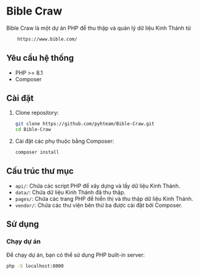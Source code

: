 # Bible Craw

Bible Craw là một dự án PHP để thu thập và quản lý dữ liệu Kinh Thánh từ  
```sh
    https://www.bible.com/
```

## Yêu cầu hệ thống

- PHP >= 8.1
- Composer

## Cài đặt

1. Clone repository:

    ```sh
    git clone https://github.com/pyhteam/Bible-Craw.git
    cd Bible-Craw
    ```

2. Cài đặt các phụ thuộc bằng Composer:

    ```sh
    composer install
    ```

## Cấu trúc thư mục

- `api/`: Chứa các script PHP để xây dựng và lấy dữ liệu Kinh Thánh.
- `data/`: Chứa dữ liệu Kinh Thánh đã thu thập.
- `pages/`: Chứa các trang PHP để hiển thị và thu thập dữ liệu Kinh Thánh.
- `vendor/`: Chứa các thư viện bên thứ ba được cài đặt bởi Composer.

## Sử dụng

### Chạy dự án

Để chạy dự án, bạn có thể sử dụng PHP built-in server:

```sh
php -S localhost:8000

